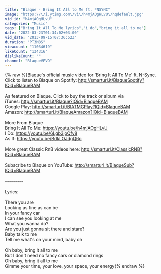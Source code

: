 ```yaml
---
title: "Blaque - Bring It All to Me ft. *NSYNC"
image: "https:\/\/i.ytimg.com\/vi\/h4mjAOgHLvU\/hqdefault.jpg"
vid_id: "h4mjAOgHLvU"
categories: "Music"
tags: ["Bring It All To Me lyrics","i do","bring it all to me"]
date: "2022-03-23T01:34:02+03:00"
vid_date: "2013-09-15T07:36:52Z"
duration: "PT3M8S"
viewcount: "11034619"
likeCount: "134316"
dislikeCount: ""
channel: "BlaqueVEVO"
---
```

{% raw %}Blaque's official music video for 'Bring It All To Me' ft. N-Sync. Click to listen to Blaque on Spotify: <a rel="nofollow" target="blank" href="http://smarturl.it/BlaqueSpotify?IQid=BlaqueBAM">http://smarturl.it/BlaqueSpotify?IQid=BlaqueBAM</a><br /><br />As featured on Blaque. Click to buy the track or album via<br />iTunes: <a rel="nofollow" target="blank" href="http://smarturl.it/Blaque?IQid=BlaqueBAM">http://smarturl.it/Blaque?IQid=BlaqueBAM</a><br />Google Play: <a rel="nofollow" target="blank" href="http://smarturl.it/BIATMGPlay?IQid=BlaqueBAM">http://smarturl.it/BIATMGPlay?IQid=BlaqueBAM</a><br />Amazon: <a rel="nofollow" target="blank" href="http://smarturl.it/BlaqueAmazon?IQid=BlaqueBAM">http://smarturl.it/BlaqueAmazon?IQid=BlaqueBAM</a><br /><br />More From Blaque<br />Bring It All To Me: <a rel="nofollow" target="blank" href="https://youtu.be/h4mjAOgHLvU">https://youtu.be/h4mjAOgHLvU</a><br />I Do: <a rel="nofollow" target="blank" href="https://youtu.be/6Lgb3joQfv8">https://youtu.be/6Lgb3joQfv8</a><br />As If: <a rel="nofollow" target="blank" href="https://youtu.be/BdkLOJdgQ6o">https://youtu.be/BdkLOJdgQ6o</a><br /><br />More great Classic RnB videos here: <a rel="nofollow" target="blank" href="http://smarturl.it/ClassicRNB?IQid=BlaqueBAM">http://smarturl.it/ClassicRNB?IQid=BlaqueBAM</a><br /><br />Subscribe to Blaque on YouTube: <a rel="nofollow" target="blank" href="http://smarturl.it/BlaqueSub?IQid=BlaqueBAM">http://smarturl.it/BlaqueSub?IQid=BlaqueBAM</a><br /><br />---------<br /><br />Lyrics:<br /><br />There you are<br />Looking as fine as can be<br />In your fancy car<br />I can see you looking at me<br />What you wanna do?<br />Are you just gonna sit there and stare?<br />Baby talk to me<br />Tell me what's on your mind, baby oh<br /><br />Oh baby, bring it all to me<br />But I don't need no fancy cars or diamond rings<br />Oh baby, bring it all to me<br />Gimme your time, your love, your space, your energy{% endraw %}
